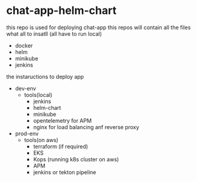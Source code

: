 # chat-app-helm-chart
this repo is used for deploying chat-app
this repos will contain all the files
what all to insatll (all have to run local)

- docker
- helm
- minikube
- jenkins


the instaructions to deploy app
- dev-env
    - tools(local)
       - jenkins
       - helm-chart
       - minikube
       - opentelemetry for APM
       - nginx for load balancing anf reverse proxy
- prod-env
    - tools(on aws)
        - terraform (if required)
        - EKS
        - Kops (running k8s cluster on aws)
        - APM 
        - jenkins or tekton pipeline
